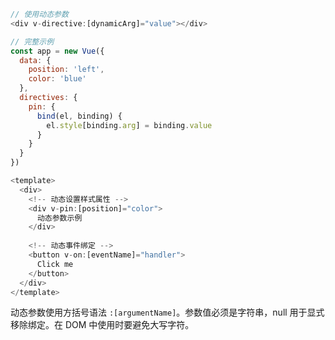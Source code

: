```javascript
// 使用动态参数
<div v-directive:[dynamicArg]="value"></div>

// 完整示例
const app = new Vue({
  data: {
    position: 'left',
    color: 'blue'
  },
  directives: {
    pin: {
      bind(el, binding) {
        el.style[binding.arg] = binding.value
      }
    }
  }
})

<template>
  <div>
    <!-- 动态设置样式属性 -->
    <div v-pin:[position]="color">
      动态参数示例
    </div>
    
    <!-- 动态事件绑定 -->
    <button v-on:[eventName]="handler">
      Click me
    </button>
  </div>
</template>

```

动态参数使用方括号语法 `:[argumentName]`。参数值必须是字符串，null 用于显式移除绑定。在 DOM 中使用时要避免大写字符。